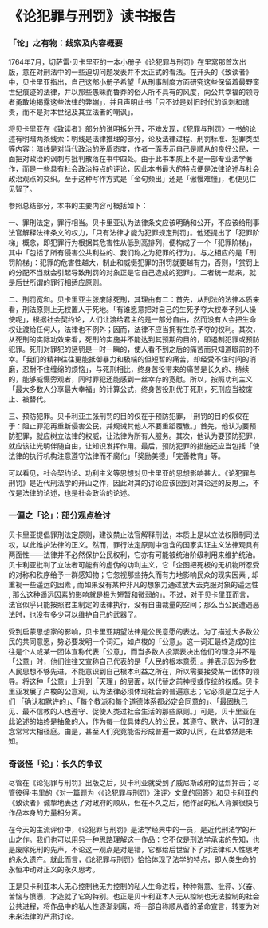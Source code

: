 # 《论犯罪与刑罚》读书报告

### 「论」之有物：线索及内容概要
1764年7月，切萨雷·贝卡里亚的一本小册子《论犯罪与刑罚》在里窝那首次出版，意在对刑法中的一些迫切问题发表并不太正式的看法。在开头的《致读者》中，贝卡里亚指出，自己这部小册子希望「从刑事制度方面研究这些保留着最野蛮世纪痕迹的法律，并以那些愚昧而鲁莽的俗人所不具有的风度，向公共幸福的领导者勇敢地揭露这些法律的弊端」，并且声明此书「只不过是对旧时代的讽刺和谴责，而不是对本世纪及其立法者的嘲讽」。

将贝卡里亚在《致读者》部分的说明拆分开，不难发现，《犯罪与刑罚》一书的论述有明暗两条线索：明线是法律推理的部分，论及法律过程、刑罚标准、犯罪类型等内容；暗线是对当代政治的矛盾态度，作者一面表示自己是顺从的良好公民，一面把对政治的讽刺与批判散落在书中四处。由于此书本质上不是一部专业法学著作，而是一些具有社会政治特点的评论，因此本书最大的特点便是法律论述与社会政治观点的交织。至于这种写作方式是「金句频出」还是「傲慢难懂」，也便见仁见智了。

参照总结部分，本书的主要内容可概括如下：

一、罪刑法定，罪行相当。贝卡里亚认为法律条文应该明确和公开，不应该给刑事法官解释法律条文的权力，「只有法律才能为犯罪规定刑罚」。他还提出了「犯罪阶梯」概念，即犯罪行为根据其危害性从低到高排列，便构成了一个「犯罪阶梯」，其中「包括了所有侵害公共利益的、我们称之为犯罪的行为」。与之相应的是「刑罚阶梯」：犯罪的危害性越大，制止和威慑犯罪的刑罚就要越有力，否则，「赏罚上的分配不当就会引起导致刑罚的对象正是它自己造成的犯罪」。二者统一起来，就是后世所谓的罪行相适应原则。

二、刑罚宽和。贝卡里亚主张废除死刑，其理由有二：首先，从刑法的法律本质来看，刑法原则上无权置人于死地。「有谁愿意把对自己的生死予夺大权奉予别人操使呢」，根据社会契约论，人们让渡给君主的是一部分自由，然而没有人会把生命权让渡给任何人，法律也不例外；因而，法律不应当拥有生杀予夺的权利。其次，从死刑的实际功效来看，死刑的实施并不能达到其预期的目的，即遏制犯罪或预防犯罪。死刑对罪犯的惩罚是一时一瞬的，使人看不到之后的痛苦而只知道眼前的不幸。「我们的精神往往更能抵御暴力和极端的但短暂的痛苦，却经受不住时间的消磨，忍耐不住缠绵的烦恼」，与死刑相比，终身苦役带来的痛苦是长久的、持续的，能够威慑旁观者，同时罪犯还能感到一丝幸存的宽慰。所以，按照功利主义「最大多数人分享最大幸福」的计算公式，终身苦役刑优于死刑，死刑应当被废止、被替代。

三、预防犯罪。贝卡利亚主张刑罚的目的仅在于预防犯罪，「刑罚的目的仅仅在于：阻止罪犯再重新侵害公民，并规诫其他人不要重蹈覆辙。」首先，他认为要预防犯罪，就应树立法律的权威，让法律为所有人服务。其次，他认为要预防犯罪，就应该让光明伴随自由，让知识发挥作用。最后，预防犯罪的措施还应当包括「使法律的执行机构注意遵守法律而不腐化」「奖励美德」「完善教育」等。

可以看见，社会契约论、功利主义等思想对贝卡里亚的思想影响甚大。《论犯罪与刑罚》是近代刑法学的开山之作，因此对其的讨论应该回到对其论述的反思上，不仅是法律的论述，也是社会政治的论述。

### 一偏之「论」：部分观点检讨
贝卡里亚提倡罪刑法定原则，建议禁止法官解释刑法，本质上是以立法权限制司法权，以此维护法律的正义。然而，罪行法定原则中包含的国家实证主义法律观具有两面性——法律并不必然保护公民权利，它亦有可能被统治阶级利用来维护统治。贝卡利亚批判了立法者可能有的虚伪的功利主义，它「企图把死板的无机物所忍受的对称和秩序给予一群感知物；它忽视那些持久而有力地影响民众的现实因素 , 却重视一些遥远的因素 , 而如果没有某种非凡的想象力通过放大去克服对象的遥远性 , 那么这种遥远因素的影响就是极为短暂和微弱的」。不过，对于贝卡里亚而言，法官似乎只能按照君主制定的法律执行，没有自由裁量的空间；那么当公民遭遇恶法时，也没有多少可以维护自己的武器了。

受到启蒙思想家的影响，贝卡里亚期望法律是公民意愿的表达。为了描述大多数公民的共同意愿，势必要发明一个词汇，如卢梭的「公意」。这一词汇最终造成的往往是个人或某一团体宣称代表「公意」，而当多数人投票表决出他们的理念并不是「公意」时，他们往往又宣称自己代表的是「人民的根本意愿」。并表示因为多数人民思想不够先进，不能意识到自己根本利益之所在，所以需要接受某一团体的领导。将这种「公意」上升到「天理」的层面，以代替之前神授或传统的权威。贝卡里亚发展了卢梭的公意观，认为法律必须体现社会的普遍意志；它必须是立足于人们 「确认和默许的」、「每个教派和每个道德体系都必定会同意的」、「最固执己见、最不信教的人也遵守、促使人类过社会生活的那些原则。」可是，贝卡里亚在此论述的始终是抽象的人，作为每一位具体的人的公民，其遵守、默许、认可的理念常常大相径庭。由是，甚至人们究竟能否形成普遍一致的认同，在此依然是未知。

### 奇谈怪「论」：长久的争议
尽管在《论犯罪与刑罚》出版之后，贝卡利亚就受到了威尼斯政府的猛烈抨击；尽管彼得·韦里的《对一篇题为〈《论犯罪与刑罚》注评〉文章的回答》和贝卡利亚的《致读者》诚挚地表达了对政府的顺从，但在不久之后，他作品的私人背景很快与作品本身的力量相分离。

在今天的主流评价中，《论犯罪与刑罚》是法学经典中的一员，是近代刑法学的开山之作。我们也可以用另一种思路理解这一作品：它不仅是刑法学承诺的先知，也是废除死刑的先声，不论这一观点是对是错，它都给后世留下了对法律和人性思考的永久遗产。就此而言，《论犯罪与刑罚》恰恰体现了法学的特点，即人类生命的永恒冲动对正义的永久思考。

正是贝卡利亚本人无心控制也无力控制的私人生命进程，种种得意、批评、兴奋、苦恼与愤懑，才造就了它的特别。也正是贝卡利亚本人无从控制也无法控制的社会公共进程，将作品中的私人性逐渐剥离，将一部自称顺从者的革命宣言，转变为对未来法律的严肃讨论。